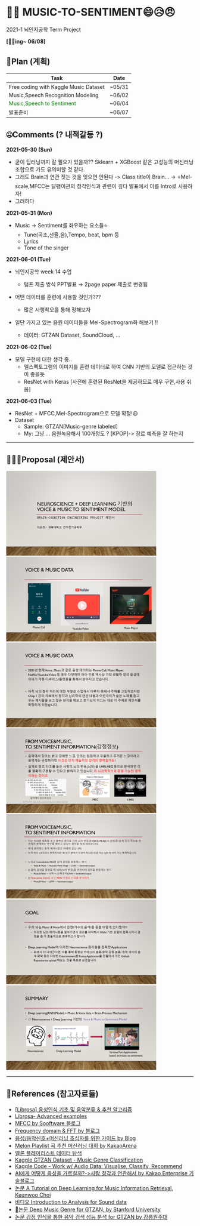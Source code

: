 ﻿# 🎻🎹 MUSIC-TO-SENTIMENT😄😥😠

2021-1 뇌인지공학 Term Project  




**[👀🤜ing~ 06/08]**


## 📜Plan (계획) 

|Task|Date|
|---|---|
|Free coding with Kaggle Music Dataset|~05/31|
|Music,Speech Recognition Modeling|~06/02|
|<span style="color:green">Music,Speech to Sentiment</span>|~06/04|
|발표준비|~06/07|




## 🤐Comments (? 내적갈등 ?)


**2021-05-30 (Sun)**  

- 굳이 딥러닝까지 갈 필요가 있을까?? Sklearn + XGBoost 같은 고성능의 머신러닝 조합으로 가도 유의미할 것 같다.  
- 그래도 Brain과 연관 짓는 것을 잊으면 안된다 -> Class title이 Brain...  -> ⭐Mel-scale,MFCC는 달팽이관의 청각인식과 관련이 깊다 발표에서 이를 Intro로 사용하자!  
- 그러하다

**2021-05-31 (Mon)** 

- Music → Sentiment를 좌우하는 요소들⭐ 
  - Tune(곡조,선율,음),Tempo, beat, bpm 등 
  - Lyrics 
  - Tone of the singer
  

**2021-06-01 (Tue)** 

- 뇌인지공학 week 14 수업  
  - 텀프 제출 방식 PPT발표 → 2page paper 제출로 변경됨 

- 어떤 데이터를 훈련에 사용할 것인가???  
	- 많은 시행착오를 통해 정해보자  
- 일단 가지고 있는 음원 데이터들을 Mel-Spectrogram화 해보기 !!  
	- 데이터: GTZAN Dataset, SoundCloud, ...

**2021-06-02 (Tue)** 

- 모델 구현에 대한 생각 중.. 
	- 멜스펙토그램의 이미지를 훈련 데이터로 하여 CNN 기반의 모델로 접근하는 것이 좋을듯 
	- ResNet with Keras [사전에 훈련된 ResNet을 제공하므로 매우 구현,사용 쉬움] 


**2021-06-03 (Tue)** 

- ResNet + MFCC,Mel-Spectrogram으로 모델 확정!😃  
- Dataset
	- Sample: GTZAN[Music-genre labeled] 
	- My: 그냥 ... 음원녹음해서 100개정도 ? [KPOP]-> 장르 예측을 잘 하는지  



---



## 👨🏼‍🔬Proposal (제안서)


<img src="images/슬라이드1.PNG" width=80% height=80%>  
<img src="images/슬라이드2.PNG" width=80% height=80%>  
<img src="images/슬라이드3.PNG" width=80% height=80%>  
<img src="images/슬라이드4.PNG" width=80% height=80%>  
<img src="images/슬라이드5.PNG" width=80% height=80%>  
<img src="images/슬라이드6.PNG" width=80% height=80%>  
<img src="images/슬라이드7.PNG" width=80% height=80%>  




---

## 📖References (참고자료들)

- [[Librosa] 음성인식 기초 및 음악분류 & 추천 알고리즘](https://jonhyuk0922.tistory.com/m/114)  
- [Librosa- Advanced examples](https://librosa.org/doc/latest/advanced.html#advanced)   
- [MFCC by Sooftware 블로그](http://blog.naver.com/PostView.nhn?blogId=sooftware&logNo=221661644808)  
- [Frequency domain & FFT by 블로그](https://seungheondoh.netlify.app/blog/fft)   
- [음성/음악신호+머신러닝 초심자를 위한 가이드 by Blog](http://keunwoochoi.blogspot.com/2016/12/3.html)    
- [Melon Playlist 곡 추천 머신러닝 대회 by KakaoArena](https://arena.kakao.com/c/8)  
- [멜론 플레이리스트 데이터 탐색](https://brunch.co.kr/@kakao-it/343)   
- [Kaggle GTZAN Dataset - Music Genre Classification](https://www.kaggle.com/andradaolteanu/gtzan-dataset-music-genre-classification)  
- [Kaggle Code - Work w/ Audio Data: Visualise, Classify, Recommend](https://www.kaggle.com/andradaolteanu/work-w-audio-data-visualise-classify-recommend)   
- [ AI에게 어떻게 음성을 가르칠까?->사람 청각과 연관해서 by Kakao Enterprise 기술블로그](https://tech.kakaoenterprise.com//66)  
- [논문 A Tutorial on Deep Learning for Music Information Retrieval, Keunwoo Choi](https://arxiv.org/pdf/1709.04396.pdf)  
- [비디오 Introduction to Analysis for Sound data](http://dmqm.korea.ac.kr/activity/seminar/305)   
- [🌟논문 Deep Music Genre for GTZAN, by Stanford University](http://cs231n.stanford.edu/reports/2017/pdfs/22.pdf)
- [논문 감정 인식을 통한 음악 검색 성능 분석 for GTZAN by 강릉원주대](https://scienceon.kisti.re.kr/commons/util/originalView.do?cn=JAKO201518564243942&oCn=JAKO201518564243942&dbt=JAKO&journal=NJOU00297548)
